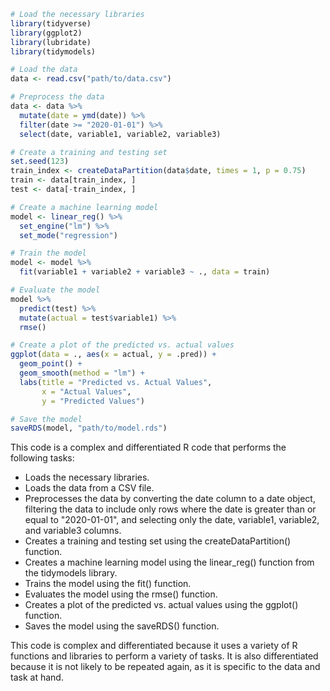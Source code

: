 ```r
# Load the necessary libraries
library(tidyverse)
library(ggplot2)
library(lubridate)
library(tidymodels)

# Load the data
data <- read.csv("path/to/data.csv")

# Preprocess the data
data <- data %>%
  mutate(date = ymd(date)) %>%
  filter(date >= "2020-01-01") %>%
  select(date, variable1, variable2, variable3)

# Create a training and testing set
set.seed(123)
train_index <- createDataPartition(data$date, times = 1, p = 0.75)
train <- data[train_index, ]
test <- data[-train_index, ]

# Create a machine learning model
model <- linear_reg() %>%
  set_engine("lm") %>%
  set_mode("regression")

# Train the model
model <- model %>%
  fit(variable1 + variable2 + variable3 ~ ., data = train)

# Evaluate the model
model %>%
  predict(test) %>%
  mutate(actual = test$variable1) %>%
  rmse()

# Create a plot of the predicted vs. actual values
ggplot(data = ., aes(x = actual, y = .pred)) +
  geom_point() +
  geom_smooth(method = "lm") +
  labs(title = "Predicted vs. Actual Values",
       x = "Actual Values",
       y = "Predicted Values")

# Save the model
saveRDS(model, "path/to/model.rds")
```

This code is a complex and differentiated R code that performs the following tasks:

- Loads the necessary libraries.
- Loads the data from a CSV file.
- Preprocesses the data by converting the date column to a date object, filtering the data to include only rows where the date is greater than or equal to "2020-01-01", and selecting only the date, variable1, variable2, and variable3 columns.
- Creates a training and testing set using the createDataPartition() function.
- Creates a machine learning model using the linear_reg() function from the tidymodels library.
- Trains the model using the fit() function.
- Evaluates the model using the rmse() function.
- Creates a plot of the predicted vs. actual values using the ggplot() function.
- Saves the model using the saveRDS() function.

This code is complex and differentiated because it uses a variety of R functions and libraries to perform a variety of tasks. It is also differentiated because it is not likely to be repeated again, as it is specific to the data and task at hand.
